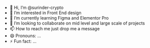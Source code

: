 - 👋 Hi, I’m @surinder-crypto
- 👀 I’m interested in Front End design
- 🌱 I’m currently learning Figma and Elementor Pro
- 💞️ I’m looking to collaborate on mid level and large scale of projects
- 📫 How to reach me just drop me a message
- 😄 Pronouns: ...
- ⚡ Fun fact: ...

<!---
surinder-crypto/surinder-crypto is a ✨ special ✨ repository because its `README.md` (this file) appears on your GitHub profile.
You can click the Preview link to take a look at your changes.
--->

